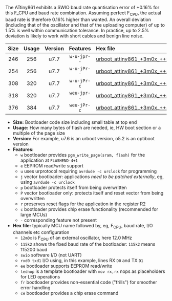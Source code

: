 The ATtiny861 exhibits a SWIO baud rate quantisation error of +0.16% for this F_CPU and baud rate combination. Assuming perfect F<sub>CPU</sub>, the actual baud rate is therefore 0.16% higher than wanted. An overall deviation (including that of the oscillator and that of the uploading computer) of up to 1.5% is well within communication tolerance. In practice, up to 2.5% deviation is likely to work with short cables and benign line noise.

|Size|Usage|Version|Features|Hex file|
|:-:|:-:|:-:|:-:|:--|
|246|256|u7.7|`w-u-jpr--`|[urboot_attiny861_+3m0x_++57k6_swio_rxb0_txb1_lednop.hex](https://raw.githubusercontent.com/stefanrueger/urboot.hex/main/mcus/attiny861/external_oscillator/fcpu_+3m0x/br_++57k6/urboot_attiny861_+3m0x_++57k6_swio_rxb0_txb1_lednop.hex)|
|254|256|u7.7|`w-u-jPr--`|[urboot_attiny861_+3m0x_++57k6_swio_rxb0_txb1.hex](https://raw.githubusercontent.com/stefanrueger/urboot.hex/main/mcus/attiny861/external_oscillator/fcpu_+3m0x/br_++57k6/urboot_attiny861_+3m0x_++57k6_swio_rxb0_txb1.hex)|
|308|320|u7.7|`w-u-jPr-c`|[urboot_attiny861_+3m0x_++57k6_swio_rxb0_txb1_lednop_fr_ce.hex](https://raw.githubusercontent.com/stefanrueger/urboot.hex/main/mcus/attiny861/external_oscillator/fcpu_+3m0x/br_++57k6/urboot_attiny861_+3m0x_++57k6_swio_rxb0_txb1_lednop_fr_ce.hex)|
|318|320|u7.7|`weu-jpr--`|[urboot_attiny861_+3m0x_++57k6_swio_rxb0_txb1_ee_lednop.hex](https://raw.githubusercontent.com/stefanrueger/urboot.hex/main/mcus/attiny861/external_oscillator/fcpu_+3m0x/br_++57k6/urboot_attiny861_+3m0x_++57k6_swio_rxb0_txb1_ee_lednop.hex)|
|376|384|u7.7|`weu-jPr-c`|[urboot_attiny861_+3m0x_++57k6_swio_rxb0_txb1_ee_lednop_fr_ce.hex](https://raw.githubusercontent.com/stefanrueger/urboot.hex/main/mcus/attiny861/external_oscillator/fcpu_+3m0x/br_++57k6/urboot_attiny861_+3m0x_++57k6_swio_rxb0_txb1_ee_lednop_fr_ce.hex)|

- **Size:** Bootloader code size including small table at top end
- **Usage:** How many bytes of flash are needed, ie, HW boot section or a multiple of the page size
- **Version:** For example, u7.6 is an urboot version, o5.2 is an optiboot version
- **Features:**
  + `w` bootloader provides `pgm_write_page(sram, flash)` for the application at `FLASHEND-4+1`
  + `e` EEPROM read/write support
  + `u` uses urprotocol requiring `avrdude -c urclock` for programming
  + `j` vector bootloader: applications *need to be patched externally*, eg, using `avrdude -c urclock`
  + `p` bootloader protects itself from being overwritten
  + `P` vector bootloader only: protects itself and reset vector from being overwritten
  + `r` preserves reset flags for the application in the register R2
  + `c` bootloader provides chip erase functionality (recommended for large MCUs)
  + `-` corresponding feature not present
- **Hex file:** typically MCU name followed by, eg, F<sub>CPU</sub>, baud rate, I/O channels etc configuration
  + `12m0x` is F<sub>CPU</sub> of an external oscillator, here 12.0 MHz
  + `115k2` shows the fixed baud rate of the bootloader: `115k2` means 115200 baud
  + `swio` software I/O (not UART)
  + `rxd0 txd1` I/O using, in this example, lines RX `D0` and TX `D1`
  + `ee` bootloader supports EEPROM read/write
  + `lednop` is a template bootloader with `mov rx,rx` nops as placeholders for LED operations
  + `fr` bootloader provides non-essential code ("frills") for smoother error handling
  + `ce` bootloader provides a chip erase command
